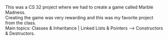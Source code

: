This was a CS 32 project where we had to create a game called Marble Madness.<br />
Creating the game was very rewarding and this was my favorite project from the class.<br />
Main topics: Classes & Inheritance | Linked Lists & Pointers --> Constructors & Destructors.
